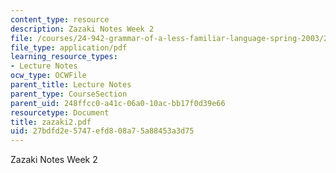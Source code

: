 ```yaml
---
content_type: resource
description: Zazaki Notes Week 2
file: /courses/24-942-grammar-of-a-less-familiar-language-spring-2003/27bdfd2e5747efd808a75a88453a3d75_zazaki2.pdf
file_type: application/pdf
learning_resource_types:
- Lecture Notes
ocw_type: OCWFile
parent_title: Lecture Notes
parent_type: CourseSection
parent_uid: 248ffcc0-a41c-06a0-10ac-bb17f0d39e66
resourcetype: Document
title: zazaki2.pdf
uid: 27bdfd2e-5747-efd8-08a7-5a88453a3d75
---
```

Zazaki Notes Week 2